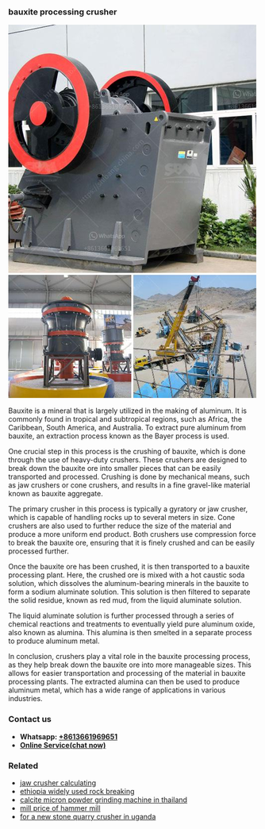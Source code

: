 <h3>bauxite processing crusher</h3><img src='1708497266.jpg' alt=''><p>Bauxite is a mineral that is largely utilized in the making of aluminum. It is commonly found in tropical and subtropical regions, such as Africa, the Caribbean, South America, and Australia. To extract pure aluminum from bauxite, an extraction process known as the Bayer process is used.</p><p>One crucial step in this process is the crushing of bauxite, which is done through the use of heavy-duty crushers. These crushers are designed to break down the bauxite ore into smaller pieces that can be easily transported and processed. Crushing is done by mechanical means, such as jaw crushers or cone crushers, and results in a fine gravel-like material known as bauxite aggregate.</p><p>The primary crusher in this process is typically a gyratory or jaw crusher, which is capable of handling rocks up to several meters in size. Cone crushers are also used to further reduce the size of the material and produce a more uniform end product. Both crushers use compression force to break the bauxite ore, ensuring that it is finely crushed and can be easily processed further.</p><p>Once the bauxite ore has been crushed, it is then transported to a bauxite processing plant. Here, the crushed ore is mixed with a hot caustic soda solution, which dissolves the aluminum-bearing minerals in the bauxite to form a sodium aluminate solution. This solution is then filtered to separate the solid residue, known as red mud, from the liquid aluminate solution.</p><p>The liquid aluminate solution is further processed through a series of chemical reactions and treatments to eventually yield pure aluminum oxide, also known as alumina. This alumina is then smelted in a separate process to produce aluminum metal.</p><p>In conclusion, crushers play a vital role in the bauxite processing process, as they help break down the bauxite ore into more manageable sizes. This allows for easier transportation and processing of the material in bauxite processing plants. The extracted alumina can then be used to produce aluminum metal, which has a wide range of applications in various industries.</p><h3>Contact us</h3><ul><li><strong>Whatsapp:&nbsp;<a href="https://wa.me/8613661969651">+8613661969651</a></strong></li><li><a href="https://swt.shibang-china.com/?git&amp;zhl&amp;bauxite processing crusher"><strong>Online Service(chat now)</strong></a></li></ul><h3>Related</h3><ul><li><a href='jaw crusher calculating.md'>jaw crusher calculating</a></li><li><a href='ethiopia widely used rock breaking.md'>ethiopia widely used rock breaking</a></li><li><a href='calcite micron powder grinding machine in thailand.md'>calcite micron powder grinding machine in thailand</a></li><li><a href='mill price of hammer mill.md'>mill price of hammer mill</a></li><li><a href='for a new stone quarry crusher in uganda.md'>for a new stone quarry crusher in uganda</a></li></ul>